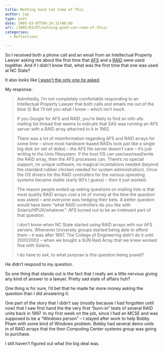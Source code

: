 ```yaml
---
title: Nothing Good Can Come of This
author: jay
type: post
date: 2005-03-07T09:24:31+00:00
url: /2005/03/07/nothing-good-can-come-of-this/
categories:
  - Reflections

---
```

So I received both a phone call and an email from an Intellectual Property Lawyer asking me about the first time that [AFS][1] and a [RAID][2] were used together. And if I didn’t know that, what was the first time that one was used at NC State?

It also looks like [I wasn’t the only one he asked][3].

My response:

> Admittedly, I’m not completely comfortable responding to an Intellectual Property Lawyer that both calls and emails me out of the blue 😉 But I’ll tell you what I know &#8211; which isn’t much.
> 
> If you Google for AFS and RAID, you’re likely to find an info-afs mailing list thread that seems to indicate that SAS was running an AFS server with a RAID array attached to it in 1992.
> 
> There was a lot of misinformation regarding AFS and RAID arrays for some time &#8211; since most hardware-based RAIDs look just like a single big disk (or set of disks) &#8211; the AFS file server doesn’t care &#8211; it’s just writing to the Unix filesystem. If the host OS can use/see/read/write the RAID array, then the AFS processes can. There’s no special support, no unique software, no magical incantations needed (beyond the standard rubber chicken needed for system administration). Once the OS drivers for the RAID controllers for the various operating systems became stable (early 90’s I guess) &#8211; then it just worked.
> 
> The reason people ended up asking questions on mailing lists is that most quality RAID arrays cost a lot of money at the time the question was asked &#8211; and everyone was hedging their bets. A better question would have been “what RAID controllers do you like with Solaris/HPUX/whatever”. AFS turned out to be an irrelevant part of that question.
> 
> I don’t know when NC State started using RAID arrays with our AFS servers. Whenever University groups started being able to afford them &#8211; it was after 1997. The College of Engineering didn’t do it until 2001/2002 &#8211; when we bought a SUN Raid Array that we knew worked fine with Solaris.
> 
> I do have to ask, to what purpose is this question being posed?

He didn’t respond to my question.

So one thing that stands out is the fact that I really am a little nervous giving any kind of answer to a lawyer. Pretty sad state of affairs huh?

One thing is for sure, I’d bet that he made far more money asking the question than I did answering it.

One part of the story that I didn’t say (mostly because I had forgotten until now) that I saw first hand the the very first “burn-in” tests of several RAID units back in 1997. In my first week on the job, since I had an MCSE and was supposed to be a “Windows person” &#8211; I stayed after work to help Bobby Pham with some kind of Windows problem. Bobby had several demo units in of RAID arrays that the then Computing Center systems group was going to purchase.

I still haven’t figured out what the big deal was.

 [1]: //www.openafs.org"
 [2]: //en.wikipedia.org/wiki/RAID"
 [3]: //lists.openafs.org/pipermail/openafs-info/2005-March/016843.html"